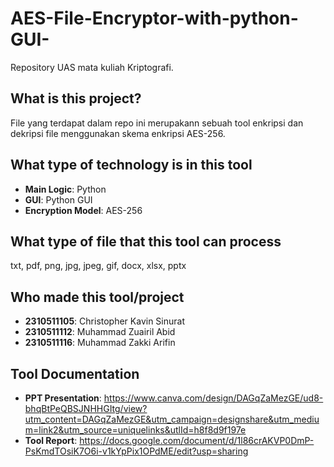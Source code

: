 # AES-File-Encryptor-with-python-GUI-
Repository UAS mata kuliah Kriptografi.

## What is this project?
File yang terdapat dalam repo ini merupakann sebuah tool enkripsi dan dekripsi file menggunakan skema enkripsi AES-256.

## What type of technology is in this tool
- **Main Logic**: Python
- **GUI**: Python GUI
- **Encryption Model**: AES-256

## What type of file that this tool can process
txt, pdf, png, jpg, jpeg, gif, docx, xlsx, pptx

## Who made this tool/project
- **2310511105**: Christopher Kavin Sinurat
- **2310511112**: Muhammad Zuairil Abid
- **2310511116**: Muhammad Zakki Arifin

## Tool Documentation
- **PPT Presentation**: https://www.canva.com/design/DAGqZaMezGE/ud8-bhqBtPeQBSJNHHGItg/view?utm_content=DAGqZaMezGE&utm_campaign=designshare&utm_medium=link2&utm_source=uniquelinks&utlId=h8f8d9f197e
- **Tool Report**: https://docs.google.com/document/d/1l86crAKVP0DmP-PsKmdTOsiK7O6i-v1kYpPix1OPdME/edit?usp=sharing

